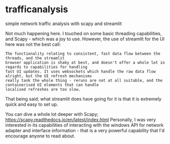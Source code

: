 # trafficanalysis
simple network traffic analysis with scapy and streamlit

Not much happening here. I touched on some basic threading capabilities, and Scapy - which was a joy to use.
However, the use of streamlit for the UI here was not the best call:

    The functionality relating to consistent, fast data flow between the threads, and the streamlit 
    browser application is shaky at best, and doesn't offer a whole lot in regards to capabilities for handling
    fast UI updates. It uses websockets which handle the raw data flow alright, but the UI refresh mechanisms
    really tank the whole thing - reruns are not at all suitable, and the containerised UI elements that can handle
    localised refreshes are too slow.

That being said; what streamlit does have going for it is that it is extremely quick and easy to set up.

You can dive a whole lot deeper with Scapy; https://scapy.readthedocs.io/en/latest/index.html
Personally, I was very interested in its capabilities of interacting with the windows API for network
adapter and interface information - that is a very powerful capability that I'd encourage anyone to read about.


